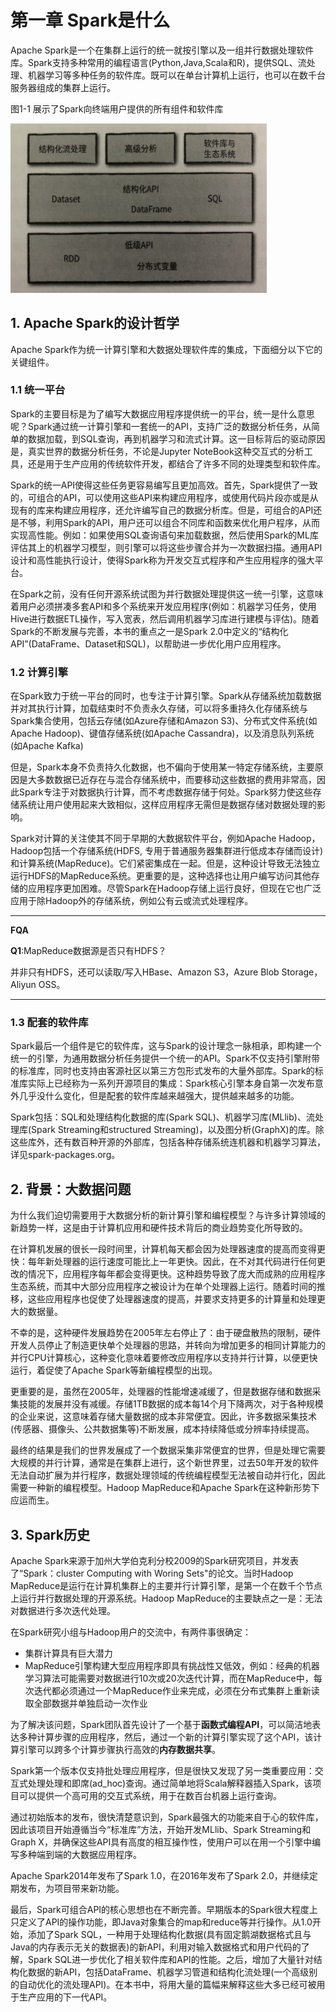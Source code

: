 #  第一章 Spark是什么

Apache Spark是一个在集群上运行的统一就按引擎以及一组并行数据处理软件库。Spark支持多种常用的编程语言(Python,Java,Scala和R)，提供SQL、流处理、机器学习等多种任务的软件库。既可以在单台计算机上运行，也可以在数千台服务器组成的集群上运行。

图1-1 展示了Spark向终端用户提供的所有组件和软件库

 <img src="./img/1-1.jpg" style="zoom:40%;" />

## 1. Apache Spark的设计哲学

Apache Spark作为统一计算引擎和大数据处理软件库的集成，下面细分以下它的关键组件。

### 1.1 统一平台

Spark的主要目标是为了编写大数据应用程序提供统一的平台，统一是什么意思呢？Spark通过统一计算引擎和一套统一的API，支持广泛的数据分析任务，从简单的数据加载，到SQL查询，再到机器学习和流式计算。这一目标背后的驱动原因是，真实世界的数据分析任务，不论是Jupyter NoteBook这种交互式的分析工具，还是用于生产应用的传统软件开发，都结合了许多不同的处理类型和软件库。

Spark的统一API使得这些任务更容易编写且更加高效。首先，Spark提供了一致的，可组合的API，可以使用这些API来构建应用程序，或使用代码片段亦或是从现有的库来构建应用程序，还允许编写自己的数据分析库。但是，可组合的API还是不够，利用Spark的API，用户还可以组合不同库和函数来优化用户程序，从而实现高性能。例如：如果使用SQL查询语句来加载数据，然后使用Spark的ML库评估其上的机器学习模型，则引擎可以将这些步骤合并为一次数据扫描。通用API设计和高性能执行设计，使得Spark称为开发交互式程序和产生应用程序的强大平台。

在Spark之前，没有任何开源系统试图为并行数据处理提供这一统一引擎，这意味着用户必须拼凑多套API和多个系统来开发应用程序(例如：机器学习任务，使用Hive进行数据ETL操作，写入宽表，然后调用机器学习库进行建模与评估)。随着Spark的不断发展与完善，本书的重点之一是Spark 2.0中定义的“结构化API”(DataFrame、Dataset和SQL)，以帮助进一步优化用户应用程序。

### 1.2 计算引擎

在Spark致力于统一平台的同时，也专注于计算引擎。Spark从存储系统加载数据并对其执行计算，加载结束时不负责永久存储，可以将多重持久化存储系统与Spark集合使用，包括云存储(如Azure存储和Amazon S3)、分布式文件系统(如Apache Hadoop)、键值存储系统(如Apache Cassandra)，以及消息队列系统(如Apache Kafka)

但是，Spark本身不负责持久化数据，也不偏向于使用某一特定存储系统，主要原因是大多数数据已近存在与混合存储系统中，而要移动这些数据的费用非常高，因此Spark专注于对数据执行计算，而不考虑数据存储于何处。Spark努力使这些存储系统让用户使用起来大致相似，这样应用程序无需但是数据存储对数据处理的影响。

Spark对计算的关注使其不同于早期的大数据软件平台，例如Apache Hadoop，Hadoop包括一个存储系统(HDFS, 专用于普通服务器集群进行低成本存储而设计)和计算系统(MapReduce)。它们紧密集成在一起。但是，这种设计导致无法独立运行HDFS的MapReduce系统。更重要的是，这种选择也让用户编写访问其他存储的应用程序更加困难。尽管Spark在Hadoop存储上运行良好，但现在它也广泛应用于除Hadoop外的存储系统，例如公有云或流式处理程序。

------

**FQA**

**Q1**:MapReduce数据源是否只有HDFS？

并非只有HDFS，还可以读取/写入HBase、Amazon S3，Azure Blob Storage，Aliyun OSS。

------

### 1.3 配套的软件库

Spark最后一个组件是它的软件库，这与Spark的设计理念一脉相承，即构建一个统一的引擎，为通用数据分析任务提供一个统一的API。Spark不仅支持引擎附带的标准库，同时也支持由客源社区以第三方包形式发布的大量外部库。Spark的标准库实际上已经称为一系列开源项目的集成：Spark核心引擎本身自第一次发布意外几乎没什么变化，但是配套的软件库越来越强大，提供越来越多的功能。

Spark包括：SQL和处理结构化数据的库(Spark SQL)、机器学习库(MLlib)、流处理库(Spark Streaming和structured Streaming)，以及图分析(GraphX)的库。除这些库外，还有数百种开源的外部库，包括各种存储系统连机器和机器学习算法，详见spark-packages.org。

## 2. 背景：大数据问题

为什么我们迫切需要用于大数据分析的新计算引擎和编程模型？与许多计算领域的新趋势一样，这是由于计算机应用和硬件技术背后的商业趋势变化所导致的。

在计算机发展的很长一段时间里，计算机每天都会因为处理器速度的提高而变得更快：每年新处理器的运行速度可能比上一年更快。因此，在不对其代码进行任何更改的情况下，应用程序每年都会变得更快。这种趋势导致了庞大而成熟的应用程序生态系统，而其中大部分应用程序之被设计为在单个处理器上运行。随着时间的推移，这些应用程序也促使了处理器速度的提高，并要求支持更多的计算量和处理更大的数据量。

不幸的是，这种硬件发展趋势在2005年左右停止了：由于硬盘散热的限制，硬件开发人员停止了制造更快单个处理器的思路，并转向为增加更多的相同计算能力的并行CPU计算核心，这种变化意味着要修改应用程序以支持并行计算，以便更快运行，着促使了Apache Spark等新编程模型的出现。

更重要的是，虽然在2005年，处理器的性能增速减缓了，但是数据存储和数据采集技能的发展并没有减缓。存储1TB数据的成本每14个月下降两次，对于各种规模的企业来说，这意味着存储大量数据的成本非常便宜。因此，许多数据采集技术(传感器、摄像头、公共数据集等)不断发展，成本持续降低或分辨率持续提高。

最终的结果是我们的世界发展成了一个数据采集非常便宜的世界，但是处理它需要大规模的并行计算，通常是在集群上进行，这个新世界里，过去50年开发的软件无法自动扩展为并行程序，数据处理领域的传统编程模型无法被自动并行化，因此需要一种新的编程模型。Hadoop MapReduce和Apache Spark在这种新形势下应运而生。

## 3. Spark历史

Apache Spark来源于加州大学伯克利分校2009的Spark研究项目，并发表了“Spark：cluster Computing with Woring Sets"的论文。当时Hadoop MapReduce是运行在计算机集群上的主要并行计算引擎，是第一个在数千个节点上运行并行数据处理的开源系统。Hadoop MapReduce的主要缺点之一是：无法对数据进行多次迭代处理。

在Spark研究小组与Hadoop用户的交流中，有两件事很确定：

- 集群计算具有巨大潜力
- MapReduce引擎构建大型应用程序即具有挑战性又低效，例如：经典的机器学习算法可能需要对数据进行10次或20次迭代计算，而在MapReduce中，每次迭代都必须通过一个MapReduce作业来完成，必须在分布式集群上重新读取全部数据并单独启动一次作业

为了解决该问题，Spark团队首先设计了一个基于**函数式编程API**，可以简洁地表达多种计算步骤的应用程序，然后，通过一个新的计算引擎实现了这个API，该计算引擎可以跨多个计算步骤执行高效的**内存数据共享**。

Spark第一个版本仅支持批处理应用程序，但是很快又发现了另一类重要应用：交互式处理处理和即席(ad_hoc)查询。通过简单地将Scala解释器插入Spark，该项目可以提供一个高可用的交互式系统，用于在数百台机器上运行查询。

通过初始版本的发布，很快清楚意识到，Spark最强大的功能来自于心的软件库，因此该项目开始遵循当今“标准库”方法，开始开发MLlib、Spark Streaming和Graph X，并确保这些API具有高度的相互操作性，使用户可以在用一个引擎中编写多种端到端的大数据应用程序。

Apache Spark2014年发布了Spark 1.0，在2016年发布了Spark 2.0，并继续定期发布，为项目带来新功能。

最后，Spark可组合API的核心思想也在不断完善。早期版本的Spark很大程度上只定义了API的操作功能，即Java对象集合的map和reduce等并行操作。从1.0开始，添加了Spark SQL，一种用于处理结构化数据(具有固定鹅湖数据格式且与Java的内存表示无关的数据表)的新API，利用对输入数据格式和用户代码的了解，Spark SQL进一步优化了相关软件库和API的性能。之后，增加了大量针对结构化数据的新API，包括DataFrame、机器学习管道和结构化流处理(一个高级别的自动优化的流处理API)。在本书中，将用大量的篇幅来解释这些大多已经可被用于生产应用的下一代API。

